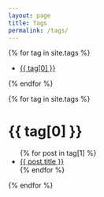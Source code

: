 ```yaml
---
layout: page
title: Tags
permalink: /tags/
---
```


{% for tag in site.tags %}
<ul>
<li>
    <a href="#{{ tag[0] }}">{{ tag[0] }}</a>
</li>
</ul>
{% endfor %}

{% for tag in site.tags %}
<h1 id="{{ tag[0] }}">{{ tag[0] }}</h1>
<ul>
    {% for post in tag[1] %}
    <li><a href="{{ post.url }}">{{ post.title }}</a></li>
    {% endfor %}
</ul>
{% endfor %}